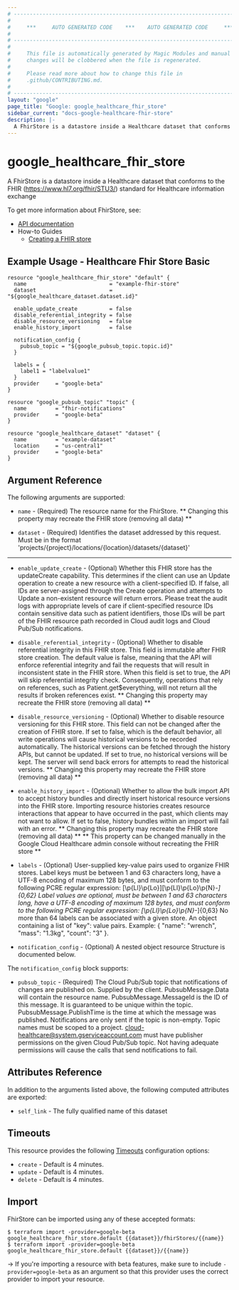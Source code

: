 ```yaml
---
# ----------------------------------------------------------------------------
#
#     ***     AUTO GENERATED CODE    ***    AUTO GENERATED CODE     ***
#
# ----------------------------------------------------------------------------
#
#     This file is automatically generated by Magic Modules and manual
#     changes will be clobbered when the file is regenerated.
#
#     Please read more about how to change this file in
#     .github/CONTRIBUTING.md.
#
# ----------------------------------------------------------------------------
layout: "google"
page_title: "Google: google_healthcare_fhir_store"
sidebar_current: "docs-google-healthcare-fhir-store"
description: |-
  A FhirStore is a datastore inside a Healthcare dataset that conforms to the FHIR (https://www.
---
```


# google\_healthcare\_fhir\_store

A FhirStore is a datastore inside a Healthcare dataset that conforms to the FHIR (https://www.hl7.org/fhir/STU3/)
standard for Healthcare information exchange

To get more information about FhirStore, see:

* [API documentation](https://cloud.google.com/healthcare/docs/reference/rest/v1beta1/projects.locations.datasets.fhirStores)
* How-to Guides
    * [Creating a FHIR store](https://cloud.google.com/healthcare/docs/how-tos/fhir)

## Example Usage - Healthcare Fhir Store Basic


```hcl
resource "google_healthcare_fhir_store" "default" {
  name                          = "example-fhir-store"
  dataset                       = "${google_healthcare_dataset.dataset.id}"

  enable_update_create          = false
  disable_referential_integrity = false
  disable_resource_versioning   = false
  enable_history_import         = false

  notification_config {
    pubsub_topic = "${google_pubsub_topic.topic.id}"
  }

  labels = {
    label1 = "labelvalue1"
  }
  provider     = "google-beta"
}

resource "google_pubsub_topic" "topic" {
  name         = "fhir-notifications"
  provider     = "google-beta"
}

resource "google_healthcare_dataset" "dataset" {
  name         = "example-dataset"
  location     = "us-central1"
  provider     = "google-beta"
}
```

## Argument Reference

The following arguments are supported:


* `name` -
  (Required)
  The resource name for the FhirStore.
  ** Changing this property may recreate the FHIR store (removing all data) **

* `dataset` -
  (Required)
  Identifies the dataset addressed by this request. Must be in the format
  'projects/{project}/locations/{location}/datasets/{dataset}'


- - -


* `enable_update_create` -
  (Optional)
  Whether this FHIR store has the updateCreate capability. This determines if the client can use an Update
  operation to create a new resource with a client-specified ID. If false, all IDs are server-assigned through
  the Create operation and attempts to Update a non-existent resource will return errors. Please treat the audit
  logs with appropriate levels of care if client-specified resource IDs contain sensitive data such as patient
  identifiers, those IDs will be part of the FHIR resource path recorded in Cloud audit logs and Cloud Pub/Sub
  notifications.

* `disable_referential_integrity` -
  (Optional)
  Whether to disable referential integrity in this FHIR store. This field is immutable after FHIR store
  creation. The default value is false, meaning that the API will enforce referential integrity and fail the
  requests that will result in inconsistent state in the FHIR store. When this field is set to true, the API
  will skip referential integrity check. Consequently, operations that rely on references, such as
  Patient.get$everything, will not return all the results if broken references exist.
  ** Changing this property may recreate the FHIR store (removing all data) **

* `disable_resource_versioning` -
  (Optional)
  Whether to disable resource versioning for this FHIR store. This field can not be changed after the creation
  of FHIR store. If set to false, which is the default behavior, all write operations will cause historical
  versions to be recorded automatically. The historical versions can be fetched through the history APIs, but
  cannot be updated. If set to true, no historical versions will be kept. The server will send back errors for
  attempts to read the historical versions.
  ** Changing this property may recreate the FHIR store (removing all data) **

* `enable_history_import` -
  (Optional)
  Whether to allow the bulk import API to accept history bundles and directly insert historical resource
  versions into the FHIR store. Importing resource histories creates resource interactions that appear to have
  occurred in the past, which clients may not want to allow. If set to false, history bundles within an import
  will fail with an error.
  ** Changing this property may recreate the FHIR store (removing all data) **
  ** This property can be changed manually in the Google Cloud Healthcare admin console without recreating the FHIR store **

* `labels` -
  (Optional)
  User-supplied key-value pairs used to organize FHIR stores.
  Label keys must be between 1 and 63 characters long, have a UTF-8 encoding of maximum 128 bytes, and must
  conform to the following PCRE regular expression: [\p{Ll}\p{Lo}][\p{Ll}\p{Lo}\p{N}_-]{0,62}
  Label values are optional, must be between 1 and 63 characters long, have a UTF-8 encoding of maximum 128
  bytes, and must conform to the following PCRE regular expression: [\p{Ll}\p{Lo}\p{N}_-]{0,63}
  No more than 64 labels can be associated with a given store.
  An object containing a list of "key": value pairs.
  Example: { "name": "wrench", "mass": "1.3kg", "count": "3" }.

* `notification_config` -
  (Optional)
  A nested object resource  Structure is documented below.


The `notification_config` block supports:

* `pubsub_topic` -
  (Required)
  The Cloud Pub/Sub topic that notifications of changes are published on. Supplied by the client.
  PubsubMessage.Data will contain the resource name. PubsubMessage.MessageId is the ID of this message.
  It is guaranteed to be unique within the topic. PubsubMessage.PublishTime is the time at which the message
  was published. Notifications are only sent if the topic is non-empty. Topic names must be scoped to a
  project. cloud-healthcare@system.gserviceaccount.com must have publisher permissions on the given
  Cloud Pub/Sub topic. Not having adequate permissions will cause the calls that send notifications to fail.

## Attributes Reference

In addition to the arguments listed above, the following computed attributes are exported:


* `self_link` -
  The fully qualified name of this dataset


## Timeouts

This resource provides the following
[Timeouts](/docs/configuration/resources.html#timeouts) configuration options:

- `create` - Default is 4 minutes.
- `update` - Default is 4 minutes.
- `delete` - Default is 4 minutes.

## Import

FhirStore can be imported using any of these accepted formats:

```
$ terraform import -provider=google-beta google_healthcare_fhir_store.default {{dataset}}/fhirStores/{{name}}
$ terraform import -provider=google-beta google_healthcare_fhir_store.default {{dataset}}/{{name}}
```

-> If you're importing a resource with beta features, make sure to include `-provider=google-beta`
as an argument so that this provider uses the correct provider to import your resource.
